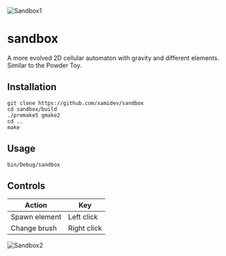 ![Sandbox1](https://github.com/user-attachments/assets/0e234fa3-910c-40c1-ae76-992f14a36e1e)


# sandbox

A more evolved 2D cellular automaton with gravity and different elements. Similar to the Powder Toy.

## Installation
```
git clone https://github.com/xamidev/sandbox
cd sandbox/build
./premake5 gmake2
cd ..
make
```

## Usage
```
bin/Debug/sandbox
```

## Controls

| Action | Key |
| ------ | --- |
| Spawn element | Left click |
| Change brush | Right click |

![Sandbox2](https://github.com/user-attachments/assets/b994dccd-e9bc-47c4-952c-701c40c07bd5)
